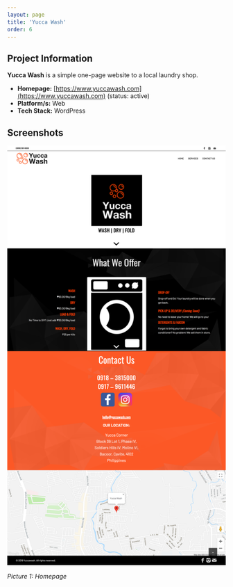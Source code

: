 ```yaml
---
layout: page
title: 'Yucca Wash'
order: 6
---
```

## Project Information
**Yucca Wash** is a simple one-page website to a local laundry shop.

* **Homepage:** [https://www.yuccawash.com](https://www.yuccawash.com) (status: active)
* **Platform/s:** Web
* **Tech Stack:** WordPress

## Screenshots
![home](/assets/images/portfolio/yucca-wash/home.png)

*Picture 1: Homepage*
